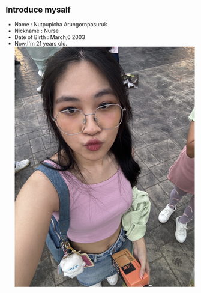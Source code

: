 ## Introduce mysalf
- Name : Nutpupicha Arungornpasuruk
- Nickname : Nurse
- Date of Birth : March,6 2003 
- Now,I'm 21 years old.
![](https://github.com/6510615096/6510615096.github.io/blob/main/IMG_4586.jpg)

